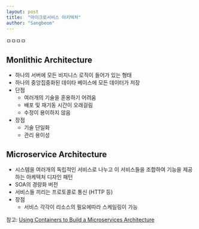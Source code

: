 ```yaml
---
layout: post
title:  "마이크로서비스 아키텍처"
author: "Sangbeom"
---
```

ㅁㅁㅁㅁ
## Monlithic Architecture
* 하나의 서버에 모든 비지니스 로직이 들어가 있는 형태
* 하나의 중앙집중화된 데이타 베이스에 모든 데이터가 저장
* 단점
   * 여러개의 기술을 혼용하기 어려움
   * 배포 및 재기동 시간이 오래걸림
   * 수정이 용이하지 않음
* 장점
  * 기술 단일화
  * 관리 용이성


## Microservice Architecture
* 시스템을 여러개의 독립적인 서비스로 나누고 이 서비스들을 조합하여 기능을 제공하는 아케텍처 디자인 패턴
* SOA의 경량화 버전
* 서비스들 끼리는 프로토콜로 통신 (HTTP 등)
* 장점
  * 서비스 각각이 리소스의 필요에따라 스케일링이 가능


참고:
[Using Containers to Build a Microservices Architecture](https://medium.com/aws-activate-startup-blog/using-containers-to-build-a-microservices-architecture-6e1b8bacb7d1)
